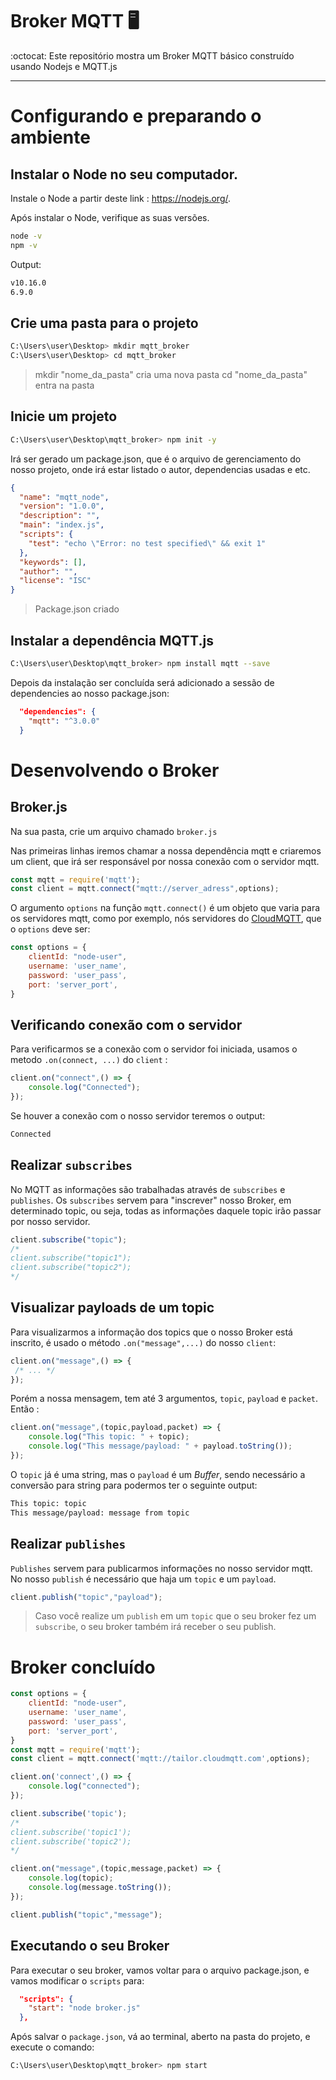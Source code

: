 # Broker MQTT :desktop_computer:

:octocat: Este repositório mostra um Broker MQTT básico construído usando Nodejs e MQTT.js

--- 
# Configurando e preparando o ambiente
## Instalar o Node no seu computador.
Instale o Node a partir deste link : https://nodejs.org/.

Após instalar o Node, verifique as suas versões. 
```bash
node -v
npm -v
```
Output: 
```bash
v10.16.0
6.9.0
```

## Crie uma pasta para o projeto 
```bash
C:\Users\user\Desktop> mkdir mqtt_broker
C:\Users\user\Desktop> cd mqtt_broker
```
> mkdir "nome_da_pasta" cria uma nova pasta
> cd "nome_da_pasta" entra na pasta

## Inicie um projeto 
```bash
C:\Users\user\Desktop\mqtt_broker> npm init -y
```
Irá ser gerado um package.json, que é o arquivo de gerenciamento do nosso projeto, onde irá estar listado o autor, dependencias usadas e etc.

```json
{
  "name": "mqtt_node",
  "version": "1.0.0",
  "description": "",
  "main": "index.js",
  "scripts": {
    "test": "echo \"Error: no test specified\" && exit 1"
  },
  "keywords": [],
  "author": "",
  "license": "ISC"
}
```
> Package.json criado

## Instalar a dependência MQTT.js
```bash
C:\Users\user\Desktop\mqtt_broker> npm install mqtt --save
```
Depois da instalação ser concluída será adicionado a sessão de dependencies ao nosso package.json:
```json
  "dependencies": {
    "mqtt": "^3.0.0"
  }
```
# Desenvolvendo o Broker

## Broker.js
Na sua pasta, crie um arquivo chamado `broker.js`

Nas primeiras linhas iremos chamar a nossa dependência mqtt e criaremos um client, que irá ser responsável por nossa conexão com o servidor mqtt.

```javascript
const mqtt = require('mqtt');
const client = mqtt.connect("mqtt://server_adress",options);
```
O argumento `options` na função `mqtt.connect()` é um objeto que varia para os servidores mqtt, como por exemplo, nós servidores do [CloudMQTT](https://www.cloudmqtt.com/), que o `options` deve ser:
```javascript
const options = {
    clientId: "node-user",
    username: 'user_name',
    password: 'user_pass',
    port: 'server_port',
}
```

## Verificando conexão com o servidor

Para verificarmos se a conexão com o servidor foi iniciada, usamos o metodo `.on(connect, ...)` do `client` :
```javascript
client.on("connect",() => {
    console.log("Connected");
});
```
Se houver a conexão com o nosso servidor teremos o output:
```bash
Connected
```

## Realizar `subscribes`

No MQTT as informações são trabalhadas através de `subscribes` e `publishes`. Os `subscribes` servem para "inscrever" nosso Broker, em determinado topic, ou seja, todas as informações daquele topic irão passar por nosso servidor.

```javascript
client.subscribe("topic");
/*
client.subscribe("topic1");
client.subscribe("topic2");
*/
```

## Visualizar payloads de um topic
Para visualizarmos a informação dos topics que o nosso Broker está inscrito, é usado o método `.on("message",...)` do nosso `client`:

```javascript
client.on("message",() => {
 /* ... */
});
```
Porém a nossa mensagem, tem até 3 argumentos, `topic`, `payload` e `packet`. Então :

```javascript
client.on("message",(topic,payload,packet) => {
    console.log("This topic: " + topic);
    console.log("This message/payload: " + payload.toString());
});
```
O `topic` já é uma string, mas o `payload` é um *Buffer*, sendo necessário a conversão para string para podermos ter o seguinte output: 
```bash
This topic: topic
This message/payload: message from topic
```

## Realizar `publishes`

`Publishes` servem para publicarmos informações no nosso servidor mqtt. No nosso `publish` é necessário que haja um `topic` e um `payload`.
```javascript
client.publish("topic","payload");
```
> Caso você realize um `publish` em um `topic` que o seu broker fez um `subscribe`, o seu broker também irá receber o seu publish.

# Broker concluído
```javascript
const options = {
    clientId: "node-user",
    username: 'user_name',
    password: 'user_pass',
    port: 'server_port',
}
const mqtt = require('mqtt');
const client = mqtt.connect('mqtt://tailor.cloudmqtt.com',options);

client.on('connect',() => {
    console.log("connected");
});

client.subscribe('topic');
/*
client.subscribe('topic1');
client.subscribe('topic2');
*/

client.on("message",(topic,message,packet) => {
    console.log(topic);
    console.log(message.toString());
});

client.publish("topic","message");
```

## Executando o seu Broker

Para executar o seu broker, vamos voltar para o arquivo package.json, e vamos modificar o `scripts` para:
```json
  "scripts": {
    "start": "node broker.js"
  },
```
Após salvar o `package.json`, vá ao terminal, aberto na pasta do projeto, e execute o comando:
```bash
C:\Users\user\Desktop\mqtt_broker> npm start
```

